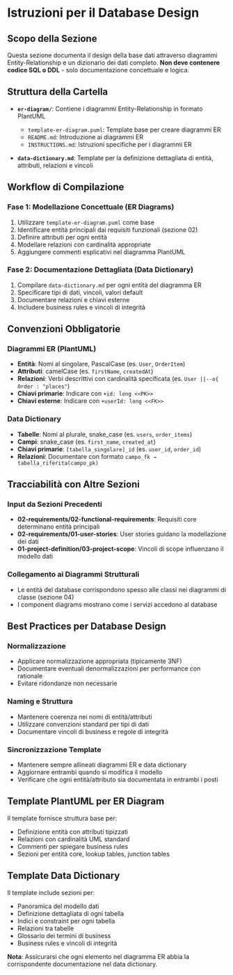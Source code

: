 # Istruzioni per il Database Design

## Scopo della Sezione

Questa sezione documenta il design della base dati attraverso diagrammi Entity-Relationship e un dizionario dei dati completo. **Non deve contenere codice SQL o DDL** - solo documentazione concettuale e logica.

## Struttura della Cartella

- **`er-diagram/`**: Contiene i diagrammi Entity-Relationship in formato PlantUML
  - `template-er-diagram.puml`: Template base per creare diagrammi ER
  - `README.md`: Introduzione ai diagrammi ER
  - `INSTRUCTIONS.md`: Istruzioni specifiche per i diagrammi ER

- **`data-dictionary.md`**: Template per la definizione dettagliata di entità, attributi, relazioni e vincoli

## Workflow di Compilazione

### Fase 1: Modellazione Concettuale (ER Diagrams)
1. Utilizzare `template-er-diagram.puml` come base
2. Identificare entità principali dai requisiti funzionali (sezione 02)
3. Definire attributi per ogni entità
4. Modellare relazioni con cardinalità appropriate
5. Aggiungere commenti esplicativi nel diagramma PlantUML

### Fase 2: Documentazione Dettagliata (Data Dictionary)
1. Compilare `data-dictionary.md` per ogni entità del diagramma ER
2. Specificare tipi di dati, vincoli, valori default
3. Documentare relazioni e chiavi esterne
4. Includere business rules e vincoli di integrità

## Convenzioni Obbligatorie

### Diagrammi ER (PlantUML)
- **Entità**: Nomi al singolare, PascalCase (es. `User`, `OrderItem`)
- **Attributi**: camelCase (es. `firstName`, `createdAt`)
- **Relazioni**: Verbi descrittivi con cardinalità specificata (es. `User ||--o{ Order : "places"`)
- **Chiavi primarie**: Indicare con `+id: long <<PK>>`
- **Chiavi esterne**: Indicare con `+userId: long <<FK>>`

### Data Dictionary
- **Tabelle**: Nomi al plurale, snake_case (es. `users`, `order_items`)
- **Campi**: snake_case (es. `first_name`, `created_at`)  
- **Chiavi primarie**: `[tabella_singolare]_id` (es. `user_id`, `order_id`)
- **Relazioni**: Documentare con formato `campo_fk → tabella_riferita(campo_pk)`

## Tracciabilità con Altre Sezioni

### Input da Sezioni Precedenti
- **02-requirements/02-functional-requirements**: Requisiti core determinano entità principali
- **02-requirements/01-user-stories**: User stories guidano la modellazione dei dati
- **01-project-definition/03-project-scope**: Vincoli di scope influenzano il modello dati

### Collegamento ai Diagrammi Strutturali  
- Le entità del database corrispondono spesso alle classi nei diagrammi di classe (sezione 04)
- I component diagrams mostrano come i servizi accedono al database

## Best Practices per Database Design

### Normalizzazione
- Applicare normalizzazione appropriata (tipicamente 3NF)
- Documentare eventuali denormalizzazioni per performance con rationale
- Evitare ridondanze non necessarie

### Naming e Struttura
- Mantenere coerenza nei nomi di entità/attributi
- Utilizzare convenzioni standard per tipi di dati
- Documentare vincoli di business e regole di integrità

### Sincronizzazione Template
- Mantenere sempre allineati diagrammi ER e data dictionary
- Aggiornare entrambi quando si modifica il modello
- Verificare che ogni entità/attributo sia documentata in entrambi i posti

## Template PlantUML per ER Diagram

Il template fornisce struttura base per:
- Definizione entità con attributi tipizzati
- Relazioni con cardinalità UML standard  
- Commenti per spiegare business rules
- Sezioni per entità core, lookup tables, junction tables

## Template Data Dictionary

Il template include sezioni per:
- Panoramica del modello dati
- Definizione dettagliata di ogni tabella
- Indici e constraint per ogni tabella
- Relazioni tra tabelle
- Glossario dei termini di business
- Business rules e vincoli di integrità

**Nota**: Assicurarsi che ogni elemento nel diagramma ER abbia la corrispondente documentazione nel data dictionary.